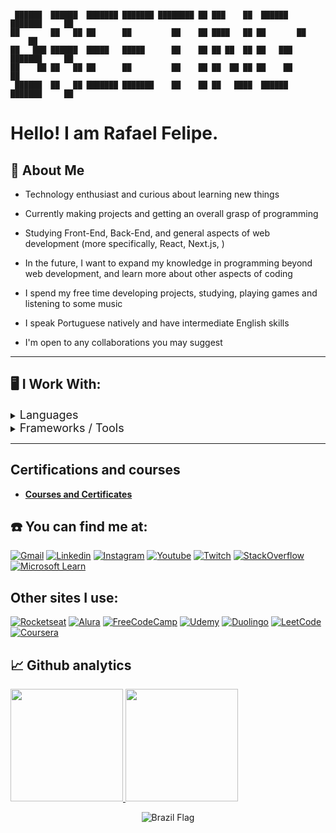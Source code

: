 

```

 ██████  ██████  ███████ ███████ ████████ ██ ███    ██  ██████  ███████     ██ 
██       ██   ██ ██      ██         ██    ██ ████   ██ ██       ██          ██ 
██   ███ ██████  █████   █████      ██    ██ ██ ██  ██ ██   ███ ███████     ██ 
██    ██ ██   ██ ██      ██         ██    ██ ██  ██ ██ ██    ██      ██    
 ██████  ██   ██ ███████ ███████    ██    ██ ██   ████  ██████  ███████     ██ 

```

# Hello! I am **Rafael Felipe**.


## 📖 About Me

- Technology enthusiast and curious about learning new things

- Currently making projects and getting an overall grasp of programming

- Studying Front-End, Back-End, and general aspects of web development (more specifically, React, Next.js, )

- In the future, I want to expand my knowledge in programming beyond web development, and learn more about other aspects of coding

- I spend my free time developing projects, studying, playing games and listening to some music

- I speak Portuguese natively and have intermediate English skills

- I'm open to any collaborations you may suggest

--- 

## 🖥️ I Work With:

<details>
  <summary><span style="font-size: 18px;">Languages</span></summary>

<br>

![HTML5](https://img.shields.io/badge/HTML5-E34F26?style=for-the-badge&logo=html5&logoColor=white)
![CSS3](https://img.shields.io/badge/CSS3-1572B6?style=for-the-badge&logo=css3&logoColor=white)
![Sass](https://img.shields.io/badge/Sass-000?style=for-the-badge&logo=sass)
![Javascript](https://img.shields.io/badge/JavaScript-F7DF1E?style=for-the-badge&logo=javascript&logoColor=black)
![Typescript](https://img.shields.io/badge/TypeScript-007ACC?style=for-the-badge&logo=typescript&logoColor=white)

</details>

<details>
<summary><span style="font-size: 18px;">Frameworks / Tools</span></summary>

<br>

![Next JS](https://img.shields.io/badge/Next-black?style=for-the-badge&logo=next.js&logoColor=white)
![React](https://img.shields.io/badge/React-20232A?style=for-the-badge&logo=react&logoColor=61DAFB)
![React Native](https://img.shields.io/badge/React_Native-20232A?style=for-the-badge&logo=react&logoColor=61DAFB)
![Tailwind CSS](https://img.shields.io/badge/Tailwind_CSS-38B2AC?style=for-the-badge&logo=tailwind-css&logoColor=white)
![Styled Components](https://img.shields.io/badge/styled--components-DB7093?style=for-the-badge&logo=styled-components&logoColor=white)
![Material UI](https://img.shields.io/badge/Material--UI-0081CB?style=for-the-badge&logo=material-ui&logoColor=white)
![Redux](https://img.shields.io/badge/Redux-593D88?style=for-the-badge&logo=redux&logoColor=white)
![React Router](https://img.shields.io/badge/React_Router-CA4245?style=for-the-badge&logo=react-router&logoColor=white)
![React Hook Form](https://img.shields.io/badge/React%20Hook%20Form-%23EC5990.svg?style=for-the-badge&logo=reacthookform&logoColor=white)
![React Query](https://img.shields.io/badge/-React%20Query-FF4154?style=for-the-badge&logo=react%20query&logoColor=white)

</details>

--- 

## Certifications and courses

- **[Courses and Certificates](./github/certificados.md)**

## ☎️ You can find me at:

[![Gmail](https://img.shields.io/badge/Gmail-D14836?style=for-the-badge&logo=gmail&logoColor=white)](https://www.linkedin.com/in/rafaelfelipesoares/)
[![Linkedin](https://img.shields.io/badge/linkedin-%230077B5.svg?style=for-the-badge&logo=linkedin&logoColor=white)](https://www.linkedin.com/in/rafaelfelipesoares/)
[![Instagram](https://img.shields.io/badge/Instagram-E4405F?style=for-the-badge&logo=instagram&logoColor=white)](https://www.instagram.com/rafaelfelip/)
[![Youtube](https://img.shields.io/badge/YouTube-%23FF0000.svg?style=for-the-badge&logo=YouTube&logoColor=white)](https://www.youtube.com/@kincron)
[![Twitch](https://img.shields.io/badge/Twitch-9146FF?style=for-the-badge&logo=twitch&logoColor=white)](https://www.twitch.tv/kincron)
[![StackOverflow](https://img.shields.io/badge/Stack%20Overflow-FE7A16?style=for-the-badge&logo=Stack%20Overflow&logoColor=white)](https://stackoverflow.com/users/23568814/rafael-felipe)
[![Microsoft Learn](https://img.shields.io/badge/Microsoft%20Learn-003366?style=for-the-badge&logo=microsoft&logoColor=white)](https://learn.microsoft.com/pt-br/users/rafaelfelipesoares-1453/)

## Other sites I use:

[![Rocketseat](https://img.shields.io/badge/Rocketseat-%237159c1?style=for-the-badge)](https://app.rocketseat.com.br/me/rafael-felipe-soares-01363)
[![Alura](https://img.shields.io/badge/Alura-%23082951?style=for-the-badge)](https://cursos.alura.com.br/user/rafaelfelipesoares192)
[![FreeCodeCamp](https://img.shields.io/badge/freecodecamp-27273D?style=for-the-badge&logo=freecodecamp&logoColor=white)](https://www.freecodecamp.org/fcc4c2f2575-dc2a-49ee-b3f5-be9046c183cd)
[![Udemy](https://img.shields.io/badge/Udemy-EC5252?style=for-the-badge&logo=Udemy&logoColor=white)](https://www.udemy.com/user/rafael-felipe-soares-2/)
[![Duolingo](https://img.shields.io/badge/Duolingo-58CC02?style=for-the-badge&logo=Duolingo&logoColor=white)](https://www.duolingo.com/profile/RafaelFeli557407)
[![LeetCode](https://img.shields.io/badge/-LeetCode-FFA116?style=for-the-badge&logo=LeetCode&logoColor=black)](https://leetcode.com/Kincron/)
[![Coursera](https://img.shields.io/badge/Coursera-0056D2?style=for-the-badge&logo=Coursera&logoColor=white)](https://www.coursera.org/learner/rafael-felipe-soares)

## 📈 Github analytics

<p align="justify">
<a href="https://github.com/RafaelFeSoares">
  <img height="180em" src="https://github-readme-stats.vercel.app/api?username=RafaelFeSoares&show_icons=true&theme=github_dark&include_all_commits=true&count_private=true"/>
  <img height="180em" src="https://github-readme-stats.vercel.app/api/top-langs/?username=RafaelFeSoares&layout=compact&langs_count=10&theme=github_dark"/>
</a>
</p>

<div align="center">
  <img src="https://raw.githubusercontent.com/stevenrskelton/flag-icon/master/png/225/country-4x3/br.png" alt="Brazil Flag">
</div>
